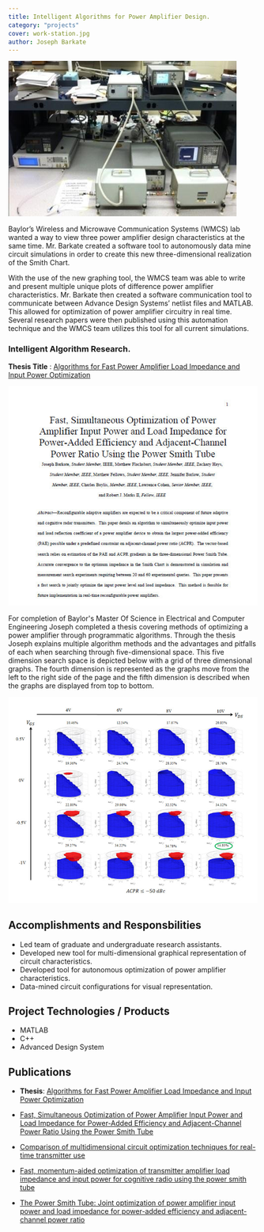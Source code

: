 ```yaml
---
title: Intelligent Algorithms for Power Amplifier Design.
category: "projects" 
cover: work-station.jpg
author: Joseph Barkate
---
```


![unsplash.com](./work-station.jpg)

Baylor’s Wireless and Microwave Communication Systems (WMCS) lab wanted a way to view three power amplifier design characteristics at the same time. Mr. Barkate created a software tool to autonomously data mine circuit simulations in order to create this new three-dimensional realization of the Smith Chart.

 With the use of the new graphing tool, the WMCS team was able to write and present multiple unique plots of difference power amplifier characteristics. Mr. Barkate then created a software communication tool to communicate between Advance Design Systems’ netlist files and MATLAB. This allowed for optimization of power amplifier circuitry in real time. Several research papers were then published using this automation technique and the WMCS team utilizes this tool for all current simulations.

### Intelligent Algorithm Research.

**Thesis Title** : [Algorithms for Fast Power Amplifier Load Impedance and Input Power Optimization](https://pqdtopen.proquest.com/doc/1805168297.html?FMT=ABS)


![unsplash.com](./pub.jpeg)

For completion of Baylor's Master Of Science in Electrical and Computer Engineering Joseph completed a thesis covering methods of optimizing a power amplifier through programmatic algorithms.  Through the thesis Joseph explains multiple algorithm methods and the advantages and pitfalls of each when searching through five-dimensional space.  This five dimension search space is depicted below with a grid of three dimensional graphs.  The fourth dimension is represented as the graphs move from the left to the right side of the page and the fifth dimension is described when the graphs are displayed from top to bottom.

![unsplash.com](./graph5d.jpeg)


## Accomplishments and Responsbilities
* Led team of graduate and undergraduate research assistants.
* Developed new tool for multi-dimensional graphical representation of circuit characteristics.
* Developed tool for autonomous optimization of power amplifier characteristics.
* Data-mined circuit configurations for visual representation.

## Project Technologies / Products
* MATLAB
* C++
* Advanced Design System

## Publications
* **Thesis**: [Algorithms for Fast Power Amplifier Load Impedance and Input Power Optimization](https://pqdtopen.proquest.com/doc/1805168297.html?FMT=ABS)

* [Fast, Simultaneous Optimization of Power Amplifier Input Power and Load Impedance for Power-Added Efficiency and Adjacent-Channel Power Ratio Using the Power Smith Tube](https://ieeexplore.ieee.org/document/7472983)
* [Comparison of multidimensional circuit optimization techniques for real-time transmitter use](https://ieeexplore.ieee.org/document/7577485)
* [Fast, momentum-aided optimization of transmitter amplifier load impedance and input power for cognitive radio using the power smith tube](https://ieeexplore.ieee.org/document/7444363)
* [The Power Smith Tube: Joint optimization of power amplifier input power and load impedance for power-added efficiency and adjacent-channel power ratio](https://ieeexplore.ieee.org/document/7120398) 
